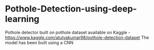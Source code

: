 # Pothole-Detection-using-deep-learning
Pothole detector built on pothole dataset available on Kaggle -
https://www.kaggle.com/atulyakumar98/pothole-detection-dataset
The model has been built using a CNN
